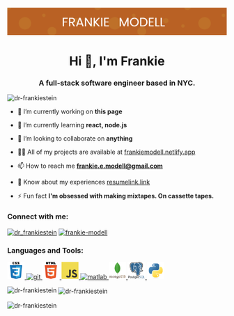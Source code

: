 <!--
**dr-frankiestein/dr-frankiestein** is a ✨ _special_ ✨ repository because its `README.md` (this file) appears on your GitHub profile.

Here are some ideas to get you started:

- 🔭 I’m currently working on ...
- 🌱 I’m currently learning ...
- 👯 I’m looking to collaborate on ...
- 🤔 I’m looking for help with ...
- 💬 Ask me about ...
- 📫 How to reach me: ...
- 😄 Pronouns: ...
- ⚡ Fun fact: ...
-->
![Header](./github-header-image0.png)
<h1 align="center">Hi 👋, I'm Frankie</h1>
<h3 align="center">A full-stack software engineer based in NYC.</h3>

<p align="left"> <img src="https://komarev.com/ghpvc/?username=dr-frankiestein&label=Profile%20views&color=0e75b6&style=flat" alt="dr-frankiestein" /> </p>

- 🔭 I’m currently working on **this page**

- 🌱 I’m currently learning **react, node.js**

- 👯 I’m looking to collaborate on **anything**

- 👨‍💻 All of my projects are available at [frankiemodell.netlify.app](frankiemodell.netlify.app)

- 📫 How to reach me **frankie.e.modell@gmail.com**

- 📄 Know about my experiences [resumelink.link](resumelink.link)

- ⚡ Fun fact **I'm obsessed with making mixtapes. On cassette tapes.**

<h3 align="left">Connect with me:</h3>
<p align="left">
<a href="https://twitter.com/dr_frankiestein" target="blank"><img align="center" src="https://raw.githubusercontent.com/rahuldkjain/github-profile-readme-generator/master/src/images/icons/Social/twitter.svg" alt="dr_frankiestein" height="30" width="40" /></a>
<a href="https://linkedin.com/in/frankie-modell" target="blank"><img align="center" src="https://raw.githubusercontent.com/rahuldkjain/github-profile-readme-generator/master/src/images/icons/Social/linked-in-alt.svg" alt="frankie-modell" height="30" width="40" /></a>
</p>

<h3 align="left">Languages and Tools:</h3>
<p align="left"> <a href="https://www.w3schools.com/css/" target="_blank" rel="noreferrer"> <img src="https://raw.githubusercontent.com/devicons/devicon/master/icons/css3/css3-original-wordmark.svg" alt="css3" width="40" height="40"/> </a> <a href="https://git-scm.com/" target="_blank" rel="noreferrer"> <img src="https://www.vectorlogo.zone/logos/git-scm/git-scm-icon.svg" alt="git" width="40" height="40"/> </a> <a href="https://www.w3.org/html/" target="_blank" rel="noreferrer"> <img src="https://raw.githubusercontent.com/devicons/devicon/master/icons/html5/html5-original-wordmark.svg" alt="html5" width="40" height="40"/> </a> <a href="https://developer.mozilla.org/en-US/docs/Web/JavaScript" target="_blank" rel="noreferrer"> <img src="https://raw.githubusercontent.com/devicons/devicon/master/icons/javascript/javascript-original.svg" alt="javascript" width="40" height="40"/> </a> <a href="https://www.mathworks.com/" target="_blank" rel="noreferrer"> <img src="https://upload.wikimedia.org/wikipedia/commons/2/21/Matlab_Logo.png" alt="matlab" width="40" height="40"/> </a> <a href="https://www.mongodb.com/" target="_blank" rel="noreferrer"> <img src="https://raw.githubusercontent.com/devicons/devicon/master/icons/mongodb/mongodb-original-wordmark.svg" alt="mongodb" width="40" height="40"/> </a> <a href="https://www.postgresql.org" target="_blank" rel="noreferrer"> <img src="https://raw.githubusercontent.com/devicons/devicon/master/icons/postgresql/postgresql-original-wordmark.svg" alt="postgresql" width="40" height="40"/> </a> <a href="https://www.python.org" target="_blank" rel="noreferrer"> <img src="https://raw.githubusercontent.com/devicons/devicon/master/icons/python/python-original.svg" alt="python" width="40" height="40"/> </a> </p>

<p><img align="left" src="https://github-readme-stats.vercel.app/api/top-langs?username=dr-frankiestein&show_icons=true&theme=dark&locale=en&layout=compact" alt="dr-frankiestein" /></p>

<p>&nbsp;<img align="center" src="https://github-readme-stats.vercel.app/api?username=dr-frankiestein&show_icons=true&theme=dark&locale=en" alt="dr-frankiestein" /></p>

<p><img align="center" src="https://github-readme-streak-stats.herokuapp.com/?user=dr-frankiestein&theme=dark" alt="dr-frankiestein" /></p>


